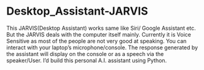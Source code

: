 # Desktop_Assistant-JARVIS
This JARVIS(Desktop Assistant) works same like Siri/ Google Assistant etc. But the JARVIS deals with the computer itself mainly. Currently it is Voice Sensitive as most of the people are not very good at speaking. You can interact with your laptop’s microphone/console. The response generated by the assistant will display on the console or as a speech via the speaker/User. I’d build this personal A.I. assistant using Python.           
